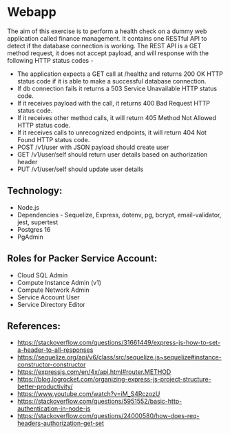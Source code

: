 # Webapp



The aim of this exercise is to perform a health check on a dummy web application called finance management. 
It contains one RESTful API to detect if the database connection is working.
The REST API is a GET method request, it does not accept payload, and will response with the following HTTP status codes -

- The application expects a GET call at /healthz and returns 200 OK HTTP status code if it is able to make a successful database connection.
- If db connection fails it returns a 503 Service Unavailable HTTP status code.
- If it receives payload with the call, it returns 400 Bad Request HTTP status code.
- If it receives other method calls, it will return 405 Method Not Allowed HTTP status code.
- If it receives calls to unrecognized endpoints, it will return 404 Not Found HTTP status code.
- POST /v1/user with JSON payload should create user
- GET /v1/user/self should return user details based on authorization header 
- PUT /v1/user/self should update user details

## Technology:
- Node.js
- Dependencies - Sequelize, Express, dotenv, pg, bcrypt, email-validator, jest, supertest
- Postgres 16
- PgAdmin

## Roles for Packer Service Account:
- Cloud SQL Admin
- Compute Instance Admin (v1)
- Compute Network Admin
- Service Account User
- Service Directory Editor


## References:

- https://stackoverflow.com/questions/31661449/express-js-how-to-set-a-header-to-all-responses
- https://sequelize.org/api/v6/class/src/sequelize.js~sequelize#instance-constructor-constructor
- https://expressjs.com/en/4x/api.html#router.METHOD
- https://blog.logrocket.com/organizing-express-js-project-structure-better-productivity/
- https://www.youtube.com/watch?v=iM_S4RczozU
- https://stackoverflow.com/questions/5951552/basic-http-authentication-in-node-js
- https://stackoverflow.com/questions/24000580/how-does-req-headers-authorization-get-set




